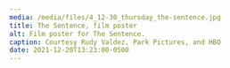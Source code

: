 ```yaml
---
media: /media/files/4_12-30_thursday_the-sentence.jpg
title: The Sentence, film poster
alt: Film poster for The Sentence.
caption: Courtesy Rudy Valdez, Park Pictures, and HBO
date: 2021-12-20T13:23:00-0500
---
```

